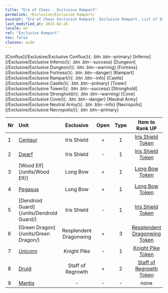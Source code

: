 ```yaml
---
title: "Era of Chaos - Exclusive Rampart"
permalink: /Exclusive/Exclusive Rampart/
excerpt: "Era of Chaos Exclusive Rampart. Exclusive Rampart. List of Exclusive Rampartin Era of Chaos"
last_modified_at: 2021-02-26
locale: en
ref: "Exclusive Rampart"
toc: false
classes: wide
---
```

 [Conflux](/Exclusive/Exclusive Conflux/){: .btn .btn--primary} [Inferno](/Exclusive/Exclusive Inferno/){: .btn .btn--success} [Dungeon](/Exclusive/Exclusive Dungeon/){: .btn .btn--warning} [Fortress](/Exclusive/Exclusive Fortress/){: .btn .btn--danger} [Rampart](/Exclusive/Exclusive Rampart/){: .btn .btn--info} [Castle](/Exclusive/Exclusive Castle/){: .btn .btn--primary} [Tower](/Exclusive/Exclusive Tower/){: .btn .btn--success} [Stronghold](/Exclusive/Exclusive Stronghold/){: .btn .btn--warning} [Cove](/Exclusive/Exclusive Cove/){: .btn .btn--danger} [Neutral Army](/Exclusive/Exclusive Neutral Army/){: .btn .btn--info} [Necropolis](/Exclusive/Exclusive Necropolis/){: .btn .btn--primary} 

  | Nr |         Unit        |   Exclusive   | Open  |    Type   |  Item to Rank UP      |  Skin   |
  |:---|:--------------------|:-------------:|:-----:|:---------:|:---------------------:|:-------:|
  | 1 | [Centaur](/units/Centaur/) | Iris Shield | + | 1 | [Iris Shield Token](/Items/con_153/) | - |
  | 2 | [Dwarf](/units/Dwarf/) | Iris Shield | - | 1 | [Iris Shield Token](/Items/con_153/) | - |
  | 3 | [Wood Elf](/units/Wood Elf/) | Long Bow | + | 1 | [Long Bow Token](/Items/con_134/) | - |
  | 4 | [Pegasus](/units/Pegasus/) | Long Bow | + | 1 | [Long Bow Token](/Items/con_134/) | - |
  | 5 | [Dendroid Guard](/units/Dendroid Guard/) | Iris Shield | - | 1 | [Iris Shield Token](/Items/con_153/) | - |
  | 6 | [Green Dragon](/units/Green Dragon/) | Resplendent Dragonwing | + | 3 | [Resplendent Dragonwing Token](/Items/con_703/) | [Resplendent Dragonwing Special Skin](/Items/con_279/) |
  | 7 | [Unicorn](/units/Unicorn/) | Knight Pike | - | 1 | [Knight Pike Token](/Items/con_210/) | - |
  | 8 | [Druid](/units/Druid/) | Staff of Regrowth | + | 2 | [Staff of Regrowth Token](/Items/con_980/) | [Staff of Regrowth Special Skin](/Items/con_668/) |
  | 9 | [Mantis](/units/Mantis/) | - | - | - | none | none |
